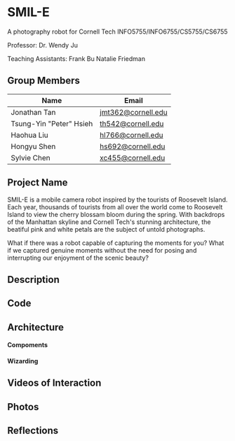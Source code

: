 # SMIL-E

A photography robot for Cornell Tech INFO5755/INFO6755/CS5755/CS6755

Professor:
Dr. Wendy Ju

Teaching Assistants:
Frank Bu
Natalie Friedman


## Group Members
|Name|Email|
|-|-|
|Jonathan Tan|jmt362@cornell.edu|
|Tsung-Yin "Peter" Hsieh|th542@cornell.edu|
|Haohua Liu|hl766@cornell.edu
|Hongyu Shen|hs692@cornell.edu|
|Sylvie Chen|xc455@cornell.edu

## Project Name
SMIL-E is a mobile camera robot inspired by the tourists of Roosevelt Island.
Each year, thousands of tourists from all over the world come to Roosevelt Island to view the cherry blossam bloom during the spring.
With backdrops of the Manhattan skyline and Cornell Tech's stunning architecture, the beatiful pink and white petals are the subject of untold photographs.

What if there was a robot capable of capturing the moments for you?  What if we captured genuine moments without the need for posing and interrupting our enjoyment of the scenic beauty?

## Description

## Code

## Architecture
#### Compoments
#### Wizarding

## Videos of Interaction

## Photos

## Reflections
